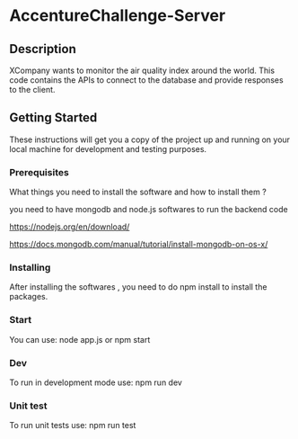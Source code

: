 # AccentureChallenge-Server

## Description

XCompany wants to monitor the air quality index around the world. This code contains the APIs to connect to the database and provide responses to the client.

## Getting Started

These instructions will get you a copy of the project up and running on your local machine for development and testing purposes.

### Prerequisites

What things you need to install the software and how to install them ?

you need to have mongodb and node.js softwares to run the backend code

https://nodejs.org/en/download/

https://docs.mongodb.com/manual/tutorial/install-mongodb-on-os-x/

### Installing

After installing the softwares , you need to do npm install to install the packages.

### Start

You can use: node app.js or npm start

### Dev

To run in development mode use: npm run dev

### Unit test

To run unit tests use: npm run test
